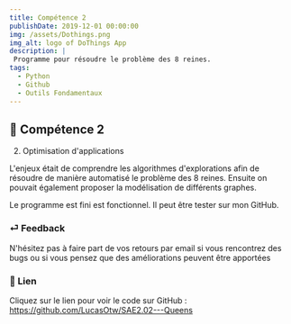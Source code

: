 ```yaml
---
title: Compétence 2
publishDate: 2019-12-01 00:00:00
img: /assets/Dothings.png
img_alt: logo of DoThings App
description: |
 Programme pour résoudre le problème des 8 reines.
tags:
  - Python
  - Github
  - Outils Fondamentaux
---
```


## 🎉 Compétence 2

2) Optimisation d'applications
> 

L'enjeux était de comprendre les algorithmes d'explorations afin de résoudre de manière automatisé le problème des 8 reines. Ensuite on pouvait également proposer la modélisation de différents graphes.

Le programme est fini est fonctionnel. Il peut être tester sur mon GitHub.




### ⏎ Feedback 

N'hésitez pas à faire part de vos retours par email si vous rencontrez des bugs ou si vous pensez que des améliorations peuvent être apportées

### 🔗 Lien


Cliquez sur le lien pour voir le code sur GitHub : https://github.com/LucasOtw/SAE2.02---Queens






